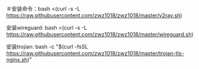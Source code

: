 ＃安装命令：bash <(curl -s -L https://raw.githubusercontent.com/zwz1018/zwz1018/master/v2ray.sh)


安装wireguard: bash <(curl -s -L https://raw.githubusercontent.com/zwz1018/zwz1018/master/wireguard.sh)

安装trojian: bash -c "$(curl -fsSL https://raw.githubusercontent.com/zwz1018/zwz1018/master/trojan-tls-nginx.sh)"
